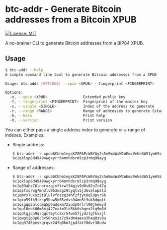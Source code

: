 # btc-addr - Generate Bitcoin addresses from a Bitcoin XPUB

[![License: MIT](https://img.shields.io/badge/License-MIT-yellow.svg)](https://opensource.org/licenses/MIT)

A no-brainer CLI to generate Bitcoin addresses from a BIP84 XPUB.

## Usage

```bash
$ btc-addr --help
A simple command line tool to generate Bitcoin addresses from a XPUB

Usage: btc-addr [OPTIONS] --xpub <XPUB> --fingerprint <FINGERPRINT>

Options:
  -x, --xpub <XPUB>                Extended public key
  -f, --fingerprint <FINGERPRINT>  Fingerprint of the master key
  -s, --single <SINGLE>            Index of the address to generate
  -r, --range <RANGE>              Range of addresses to generate (start-end)
  -h, --help                       Print help
  -V, --version                    Print version
```

You can either pass a single address index to generate or a range of indexes.
Examples:

- Single address:

  ```bash
  $ btc-addr -x xpub6Cbhm1egsKZ8PAPcW6YAy2s5eEm4WsW2oEmcVeNe3A51yn69zff3A8EfDr2pFCd4iYr6Lsi5EhdRHZskkSEo28LLDq1tqCyVG8NqWMizgcB -f 636f9859 -s 0
  bc1qklsp8d45494wgkyrr64mnhdsrmlcp3rmq99ayg
  ```

- Range of addresses:

  ```bash
  $ btc-addr -x xpub6Cbhm1egsKZ8PAPcW6YAy2s5eEm4WsW2oEmcVeNe3A51yn69zff3A8EfDr2pFCd4iYr6Lsi5EhdRHZskkSEo28LLDq1tqCyVG8NqWMizgcB -f 636f9859 -r 0-9
  bc1qklsp8d45494wgkyrr64mnhdsrmlcp3rmq99ayg
  bc1q89ahz76lnerxzqjmftrwf34gjv9d8s02n7r47g
  bc1qzfxcrwg7mn3lv953w3gz9cyqtv5j36valwpzl3
  bc1qmrs7uxsz5t9lulvfnzzg34hf2fjyt8ql0pyr6k
  bc1qxp59fk9tksp5huw5k65zdvs94mn5t3uk8dqqtt
  bc1qsgqq5alccmq5p6udqkm72yu3p0rlrl00jhemyd
  bc1qul6nek06m3mj427eatm3ln5kk0shgex2tg9m8d
  bc1qdlgjqn9qsqqct6ytc2xr54wn57jydztgfkvzjl
  bc1qwgt2p3p6c3v56nxs2s7z9xdm4aexu3haq0zv8u
  bc1qqh745peskqrqvr24fq0km3jp4fatf0dvr38udw
  ```
